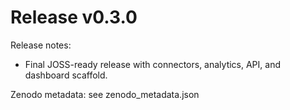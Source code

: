 # Release v0.3.0

Release notes:
- Final JOSS-ready release with connectors, analytics, API, and dashboard scaffold.

Zenodo metadata: see zenodo_metadata.json
